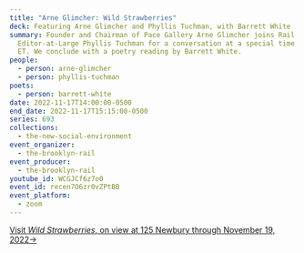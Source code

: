 ```yaml
---
title: "Arne Glimcher: Wild Strawberries"
deck: Featuring Arne Glimcher and Phyllis Tuchman, with Barrett White
summary: Founder and Chairman of Pace Gallery Arne Glimcher joins Rail
  Editor-at-Large Phyllis Tuchman for a conversation at a special time of 2pm
  ET. We conclude with a poetry reading by Barrett White.
people:
  - person: arne-glimcher
  - person: phyllis-tuchman
poets:
  - person: barrett-white
date: 2022-11-17T14:00:00-0500
end_date: 2022-11-17T15:15:00-0500
series: 693
collections:
  - the-new-social-environment
event_organizer:
  - the-brooklyn-rail
event_producer:
  - the-brooklyn-rail
youtube_id: WCGJCf6z7o0
event_id: recen7O6zr0vZPtBB
event_platform:
  - zoom
---
```

[](https://www.belowgrandnyc.com/schedules)[V﻿isit *Wild Strawberries*, on view at 125 Newbury through November 19, 2022→](https://www.125newbury.com/exhibitions/wild-strawberries#tab:thumbnails)